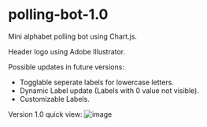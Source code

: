 # polling-bot-1.0
 Mini alphabet polling bot using Chart.js.
 
 Header logo using Adobe Illustrator.
 
Possible updates in future versions:
- Togglable seperate labels for lowercase letters.
- Dynamic Label update (Labels with 0 value not visible).
- Customizable Labels.

Version 1.0 quick view:
![image](https://user-images.githubusercontent.com/68103489/164508055-2eb16925-6add-4afd-b515-7687480fc502.png)
